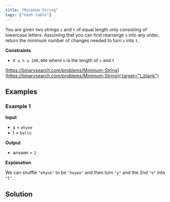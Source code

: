 ```yaml
---
title: "Minimum String"
tags: ["hash table"]
---
```


You are given two strings `s` and `t` of equal length only consisting of lowercase letters. Assuming that you can first rearrange `s` into any order, return the minimum number of changes needed to turn `s` into `t`.

**Constraints**

- `0 ≤ n ≤ 100,000` where `n` is the length of `s` and `t`

[https://binarysearch.com/problems/Minimum-String](https://binarysearch.com/problems/Minimum-String){:target="\_blank"}

## Examples

### Example 1

**Input**

- s = `ehyoe`
- t = `hello`

**Output**

- answer = `2`

**Explanation**

We can shuffle `"ehyoe"` to be `"heyeo"` and then turn `"y"` and the 2nd `"e"` into `"l"`.

## Solution

<script src="https://gist.github.com/yaeba/16da7be5123724fcf6eccc25581cef5a.js?file=Minimum-String.cpp"></script>
